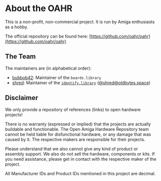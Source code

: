 # About the OAHR

This is a non-profit, non-commercial project. It is run by Amiga enthusiasts as a hobby.

The official repository can be found here: [https://github.com/oahr/oahr](https://github.com/oahr/oahr)

## The Team

The maintainers are (in alphabetical order):

* [bubbob42](https://github.com/bubbob42): Maintainer of the `boards.library`
* [shred](https://github.com/shred): Maintainer of the [`identify.library`](https://github.com/shred/identify) ([@shred@oldbytes.space](https://oldbytes.space/@shred))

## Disclaimer

We only provide a repository of references (links) to open hardware projects!

There is no warranty (expressed or implied) that the projects are actually buildable and functionable. The Open Amiga Hardware Repository team cannot be held liable for disfunctional hardware, or any damage that was caused by it. The respective makers are responsible for their projects.

Please understand that we also cannot give any kind of product or assembly support. We also do not sell the hardware, components or kits. If you need assistance, please get in contact with the respective maker of the project.

All Manufacturer IDs and Product IDs mentioned in this project are decimal.

